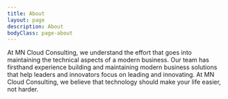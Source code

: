 ```yaml
---
title: About
layout: page
description: About
bodyClass: page-about
---
```


At MN Cloud Consulting, we understand the effort that goes into maintaining the technical aspects of a modern business. Our team has firsthand experience building and maintaining modern business solutions that help leaders and innovators focus on leading and innovating. At MN Cloud Consulting, we believe that technology should make your life easier, not harder.
